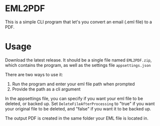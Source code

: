 # EML2PDF

This is a simple CLI program that let's you convert an email (.eml file) to a PDF.

# Usage

Download the latest release. It should be a single file named `EML2PDF.zip`, which contains the program, as well as the settings file `appsettings.json`

There are two ways to use it:
1. Run the program and enter your eml file path when prompted
2. Provide the path as a cli argument

In the appsettings file, you can specify if you want your eml file to be deleted, or backed up.
Set `DeleteFileAfterProcessing` to "true" if you want your original file to be deleted, and "false" if you want it to be backed up.

The output PDF is created in the same folder your EML file is located in.